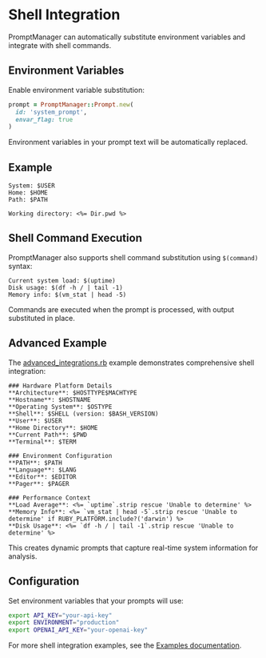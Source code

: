 # Shell Integration

PromptManager can automatically substitute environment variables and integrate with shell commands.

## Environment Variables

Enable environment variable substitution:

```ruby
prompt = PromptManager::Prompt.new(
  id: 'system_prompt',
  envar_flag: true
)
```

Environment variables in your prompt text will be automatically replaced.

## Example

```text title="system_prompt.txt"
System: $USER
Home: $HOME
Path: $PATH

Working directory: <%= Dir.pwd %>
```

## Shell Command Execution

PromptManager also supports shell command substitution using `$(command)` syntax:

```text title="system_info.txt"
Current system load: $(uptime)
Disk usage: $(df -h / | tail -1)
Memory info: $(vm_stat | head -5)
```

Commands are executed when the prompt is processed, with output substituted in place.

## Advanced Example

The [advanced_integrations.rb](../../examples/advanced_integrations.rb) example demonstrates comprehensive shell integration:

```text
### Hardware Platform Details
**Architecture**: $HOSTTYPE$MACHTYPE
**Hostname**: $HOSTNAME  
**Operating System**: $OSTYPE
**Shell**: $SHELL (version: $BASH_VERSION)
**User**: $USER
**Home Directory**: $HOME
**Current Path**: $PWD
**Terminal**: $TERM

### Environment Configuration
**PATH**: $PATH
**Language**: $LANG
**Editor**: $EDITOR
**Pager**: $PAGER

### Performance Context
**Load Average**: <%= `uptime`.strip rescue 'Unable to determine' %>
**Memory Info**: <%= `vm_stat | head -5`.strip rescue 'Unable to determine' if RUBY_PLATFORM.include?('darwin') %>
**Disk Usage**: <%= `df -h / | tail -1`.strip rescue 'Unable to determine' %>
```

This creates dynamic prompts that capture real-time system information for analysis.

## Configuration

Set environment variables that your prompts will use:

```bash
export API_KEY="your-api-key"
export ENVIRONMENT="production"
export OPENAI_API_KEY="your-openai-key"
```

For more shell integration examples, see the [Examples documentation](../examples.md).